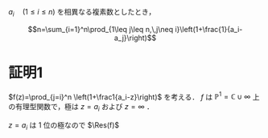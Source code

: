 $\newcommand{\Res}{\mathop{\mathrm{Res}}}$

$a_i\quad(1\leq i\leq n)$ を相異なる複素数としたとき，

$$n=\sum_{i=1}^n\prod_{1\leq j\leq n,\,j\neq i}\left(1+\frac{1}{a_i-a_j}\right)$$

# 証明1

$f(z)=\prod_{j=i}^n \left(1+\frac1{a_i-z}\right)$ を考える． $f$ は $\mathbb{P}^1=\mathbb{C}\cup{\infty}$ 上の有理型関数で，極は $z=a_i$ および $z=\infty$ ．

$z=a_i$ は $1$ 位の極なので $\Res(f)$
